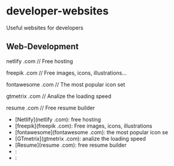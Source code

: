 # developer-websites
Useful websites for developers

## Web-Development

netlify .com
// Free hosting

freepik .com
// Free images, icons, illustrations...

 fontawesome .com
// The most popular icon set

gtmetrix .com
// Analize the loading speed

resume .com
// Free resume builder

- [Netlify](netlify .com): free hosting
- [freepik](freepik .com): Free images, icons, illustrations
- [fontawesome](fontawesome .com): the most popular icon se
- [GTmetrix](gtmetrix .com): analize the loading speed
- [Resume](resume .com): free resume builder
- []():
- []():

